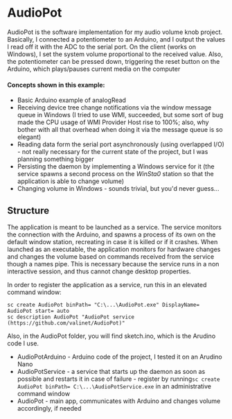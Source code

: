 # AudioPot

AudioPot is the software implementation for my audio volume knob project. Basically, I connected a potentiometer to an Arduino, and I output the values I read off it with the ADC to the serial port. On the client (works on Windows), I set the system volume proportional to the received value. Also, the potentiometer can be pressed down, triggering the reset button on the Arduino, which plays/pauses current media on the computer

#### Concepts shown in this example:

* Basic Arduino example of analogRead
* Receiving device tree change notifications via the window message queue in Windows (I tried to use WMI, succeeded, but some sort of bug made the CPU usage of WMI Provider Host rise to 100%; also, why bother with all that overhead when doing it via the message queue is so elegant)
* Reading data form the serial port asynchronously (using overlapped I/O) - not really necessary for the current state of the project, but I was planning something bigger
* Persisting the daemon by implementing a Windows service for it (the service spawns a second process on the *WinSta0* station so that the application is able to change volume)
* Changing volume in Windows -  sounds trivial, but you'd never guess...

## Structure

The application is meant to be launched as a service. The service monitors the connection with the Arduino, and spawns a process of its own on the default window station, recreating in case it is killed or if it crashes. When launched as an executable, the application monitors for hardware changes and changes the volume based on commands received from the service though a names pipe. This is necessary because the service runs in a non interactive session, and thus cannot change desktop properties.

In order to register the application as a service, run this in an elevated command window:

```
sc create AudioPot binPath= "C:\...\AudioPot.exe" DisplayName= AudioPot start= auto
sc description AudioPot "AudioPot service (https://github.com/valinet/AudioPot)"
```

Also, in the AudioPot folder, you will find sketch.ino, which is the Arudino code I use.

* AudioPotArduino - Arduino code of the project, I tested it on an Arudino Nano
* AudioPotService - a service that starts up the daemon as soon as possible and restarts it in case of failure - register by running`sc create AudioPot binPath= C:\...\AudioPotService.exe` in an administrative command window
* AudioPot - main app, communicates with Arduino and changes volume accordingly, if needed